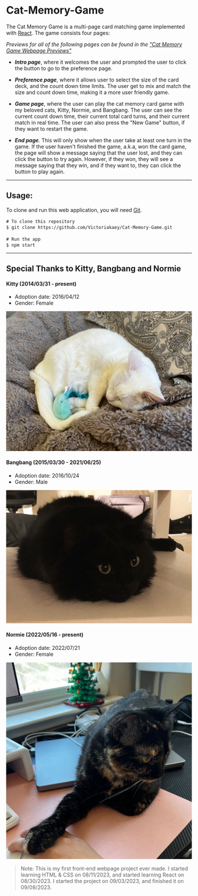 # Cat-Memory-Game

The Cat Memory Game is a multi-page card matching game implemented with [React](https://react.dev/). The game consists four pages:

_Previews for all of the following pages can be found in the ["Cat Memory Game Webpage Previews"](https://github.com/Victoriakaey/Cat-Memory-Game/issues/1)_

- _**Intro page**_, where it welcomes the user and prompted the user to click the button to go to the preference page.

- _**Preference page**_, where it allows user to select the size of the card deck, and the count down time limits. The user get to mix and match the size and count down time, making it a more user friendly game.
- _**Game page**_, where the user can play the cat memory card game with my beloved cats, Kitty, Normie, and Bangbang. The user can see the current count down time, their current total card turns, and their current match in real time. The user can also press the "New Game" button, if they want to restart the game.
- _**End page**_. This will only show when the user take at least one turn in the game. If the user haven't finished the game, a.k.a, won the card game, the page will show a message saying that the user lost, and they can click the button to try again. However, if they won, they will see a message saying that they win, and if they want to, they can click the button to play again.

---

## Usage:

To clone and run this web application, you will need [Git](https://git-scm.com/).

```
# To clone this repository
$ git clone https://github.com/Victoriakaey/Cat-Memory-Game.git

# Run the app
$ npm start
```

---

## Special Thanks to Kitty, Bangbang and Normie

#### Kitty (2014/03/31 - present)

- Adoption date: 2016/04/12
- Gender: Female
    <!-- - Description: A sweet, smart, friendly and energetic cat, love the color blue and chicken. She will randomly twist her body, act crazy and run around the room. -->

![Alt text](src/readmeImage/kitty.jpg)

#### Bangbang (2015/03/30 - 2021/06/25)

- Adoption date: 2016/10/24
- Gender: Male

![Alt text](src/readmeImage/bangbang.png)

#### Normie (2022/05/16 - present)

- Adoption date: 2022/07/21
- Gender: Female

![Alt text](src/readmeImage/normie.jpg)

> Note: This is my first front-end webpage project ever made. I started learning HTML & CSS on 08/11/2023, and started learning React on 08/30/2023. I started the project on 09/03/2023, and finished it on 09/08/2023.

